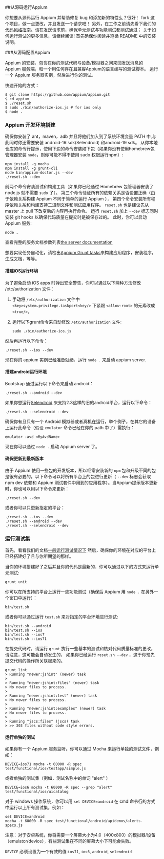 ##从源码运行Appium

你想要从源码运行 Appium 并帮助修复 bug 和添加新的特性么？很好！ fork 这个项目，做一点更改，并且发送一个请求吧！
另外，在工作之前请先看下我们的[代码风格指南](style-guide.cn.md)。请在发送请求前，确保单元测试与功能测试都测试通过；
关于如何运行测试的更多信息，请继续阅读!
首先确保你阅读并遵循 README 中的安装说明。

###从源码配置Appium

Appium 的安装，包含在你的测试代码与设备/模拟器之间来回发送消息的 Appium 服务端，和一个用任何存在且兼容Appium的语言编写的测试脚本。
运行一个 Appium 服务器实例，然后进行你的测试。

快速开始的方式：

```center
$ git clone https://github.com/appium/appium.git
$ cd appium
$ ./reset.sh
$ sudo ./bin/authorize-ios.js # for ios only
$ node .
```

### Appium 开发环境搭建

确保你安装了 ant，maven，adb 并且将他们加入到了系统环境变量 PATH 中,与此同时你还需要安装 android-16 sdk(Selendroid) 和android-19 sdk。
从你本地仓库的命令行提示，使用下边的命令安装如下包（如果你没有使用homebrew包管理器安装 `node`，则你可能不得不使用 sudo 权限运行npm）:

```center
npm install -g mocha
npm install -g grunt-cli
node bin/appium-doctor.js --dev
./reset.sh --dev
```

前两个命令安装测试和构建工具（如果你已经通过 Homebrew 包管理器安装了 node.js 就不需要 `sudo` 了）。
第三个命令验证所有的依赖关系是否设置正确（由于依赖关系构建 Appium 不同于简单的运行 Appium ），
第四个命令安装所有程序依赖关系和构建支持二进制文件和测试应用程序。
`reset.sh` 也是建议先从 master 上 pull 下改变后的内容再执行命令。
运行 `reset.sh` 加上 `--dev` 标志同时安装 git hooks 以确保代码质量在提交时是被保存过的。
此时，你可以启动 Appium 服务:

```center
node .
```

查看完整的服务文档参数列表[the server documentation](/docs/cn/writing-running-appium/server-args.cn.md)

想要实现任务自动化，请检出[Appium Grunt tasks](/docs/cn/contributing-to-appium/grunt.cn.md)来构建应用程序，安装程序，生成文档，等等。


#### 搭建iOS运行环境

为了避免启动 iOS apps 时弹出安全警告，你可以通过以下两种方法修改 /etc/authorization 文件：

1. 手动将 `/etc/authorization` 文件中 `<key>system.privilege.taskport<key/>` 下紧跟 `<allow-root>` 的元素改成 `<true/>`。


2. 运行以下grunt命令来自动修改 `/etc/authorization` 文件:

    ```center
    sudo ./bin/authorize-ios.js
    ```

然后再运行以下命令：

```center
./reset.sh --ios --dev
```

现在你的 appium 实例已经准备就绪，运行 `node .` 来启动 appium server. 

#### 搭建android运行环境

Bootstrap 通过运行以下命令来启动 android：

```center
./reset.sh --android --dev
```

如果你想运行[Selendroid](http://github.com/DominikDary/selendroid) 来支持2.3这样的旧的android平台，运行以下命令：

```center
./reset.sh --selendroid --dev
```

确保你有且只有一个 Android 模拟器或者真机在运行，举个例子，在其它的设备上运行此命令（假设 `emulator` 命令已经在你的 path 中了）需执行：


```center
emulator -avd <MyAvdName>
```

现在你可以通过 `node .` 启动 Appium server 了。

#### 确保更新到最新版本

由于 Appium 使用一些包的开发版本，所以经常安装新的 `npm` 包和升级不同的包是很有必要的。以下命令可以将所有平台上的包进行更新（ `--dev` 标志会获取 npm dev 依赖和 Appium 测试套件中用到的应用程序）。当Appium提示版本更新时，你也可以用以下命令来更新：


```center
./reset.sh --dev
```

或者你可以只更新指定的平台：

```center
./reset.sh --ios --dev
./reset.sh --android --dev
./reset.sh --selendroid --dev
```

### 运行测试集
首先，看看我们的文档[一般运行测试情况下](/docs/cn/writing-running-appium/running-tests.cn.md) 
然后，确保你的环境在对应的平台上已经搭建好了且与你所期望的那样。

当你的环境搭建好了之后并且你的代码是最新的，你可以通过以下的方式来运行单元测试:

```center
grunt unit
```
你可以在所支持的平台上运行一些功能测试（确保后 Appium 用 `node .` 在另外一个窗口中运行）：

```center
bin/test.sh
```

或者你可以通过运行 `test.sh` 来对指定的平台环境进行测试:

```center
bin/test.sh --android
bin/test.sh --ios
bin/test.sh --ios7
bin/test.sh --ios71
```
在提交代码时，请运行 `grunt` 执行一些基本的测试和核对代码质量标准的更改，请注意，这可能会自动发生的，
如果你已经运行 `reset.sh --dev` ，这于你预先提交代码的操作所关联起来的。

```center
grunt lint
> Running "newer:jshint" (newer) task
> 
> Running "newer:jshint:files" (newer) task
> No newer files to process.
> 
> Running "newer:jshint:test" (newer) task
> No newer files to process.
> 
> Running "newer:jshint:examples" (newer) task
> No newer files to process.
> 
> Running "jscs:files" (jscs) task
> >> 303 files without code style errors.
```

#### 运行单独的测试
如果你有一个 Appium 服务监听，你可以通过 Mocha 来运行单独的测试文件，例如：

```center
DEVICE=ios71 mocha -t 60000 -R spec test/functional/ios/testapp/simple.js
```
或者单独的测试集（例如，测试名称中的单词 "alert" ）


```center
DEVICE=ios6 mocha -t 60000 -R spec --grep "alert" test/functional/ios/uicatalog
```

对于 windows 操作系统，你可以用 `set DEVICE=android` 在 cmd 命令行的方式中运行以上所有测试集，例如：


```center
set DEVICE=android
mocha -t 60000 -R spec test/functional/android/apidemos/alerts-specs.js
```

注意：对于安卓系统，你将需要一个屏幕大小为4.0（400x800）的模拟器/设备（emulator/device），有些测试集在不同的屏幕大小下可能会失败。

`DEVICE` 必须设置为一个有效的值:`ios71`, `ios6`, `android`, `selendroid`

